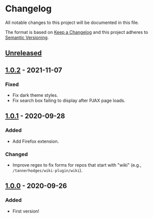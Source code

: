 # Changelog

All notable changes to this project will be documented in this file.

The format is based on [Keep a Changelog](https://keepachangelog.com/en/1.0.0/)
and this project adheres to [Semantic Versioning](https://semver.org/spec/v2.0.0.html).

## [Unreleased]

## [1.0.2] - 2021-11-07

### Fixed

- Fix dark theme styles.
- Fix search box failing to display after PJAX page loads.

## [1.0.1] - 2020-09-28

### Added

- Add Firefox extension.

### Changed

- Improve regex to fix forms for repos that start with "wiki" (e.g., `/tannerhodges/wiki-plugin/wiki`).

## [1.0.0] - 2020-09-26

### Added

- First version!

[Unreleased]: https://github.com/tannerhodges/github-wiki-search/compare/v1.0.2...HEAD
[1.0.2]: https://github.com/tannerhodges/github-wiki-search/compare/v1.0.1...v1.0.2
[1.0.1]: https://github.com/tannerhodges/github-wiki-search/compare/v1.0.0...v1.0.1
[1.0.0]: https://github.com/tannerhodges/github-wiki-search/releases/tag/v1.0.0
